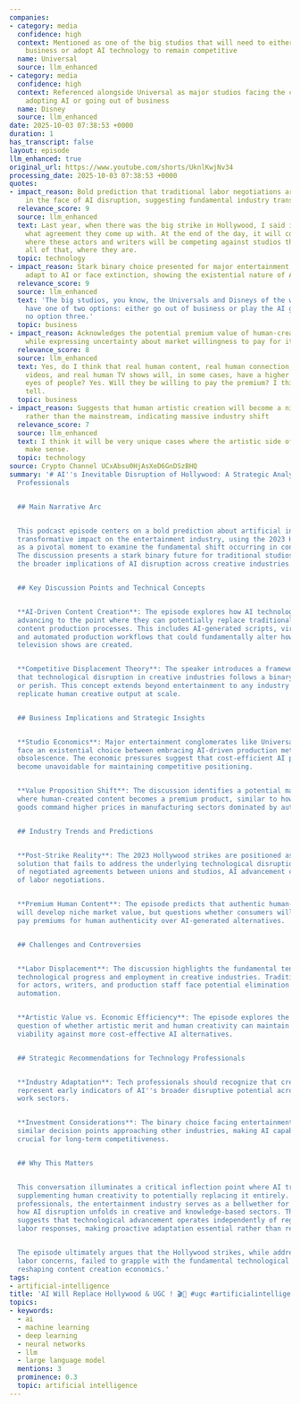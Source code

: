 ```yaml
---
companies:
- category: media
  confidence: high
  context: Mentioned as one of the big studios that will need to either go out of
    business or adopt AI technology to remain competitive
  name: Universal
  source: llm_enhanced
- category: media
  confidence: high
  context: Referenced alongside Universal as major studios facing the choice between
    adopting AI or going out of business
  name: Disney
  source: llm_enhanced
date: 2025-10-03 07:38:53 +0000
duration: 1
has_transcript: false
layout: episode
llm_enhanced: true
original_url: https://www.youtube.com/shorts/UknlKwjNv34
processing_date: 2025-10-03 07:38:53 +0000
quotes:
- impact_reason: Bold prediction that traditional labor negotiations are irrelevant
    in the face of AI disruption, suggesting fundamental industry transformation
  relevance_score: 9
  source: llm_enhanced
  text: Last year, when there was the big strike in Hollywood, I said it doesn't matter
    what agreement they come up with. At the end of the day, it will come to the point
    where these actors and writers will be competing against studios that will do
    all of that, where they are.
  topic: technology
- impact_reason: Stark binary choice presented for major entertainment companies -
    adapt to AI or face extinction, showing the existential nature of AI disruption
  relevance_score: 9
  source: llm_enhanced
  text: 'The big studios, you know, the Universals and Disneys of the world, will
    have one of two options: either go out of business or play the AI game. There''s
    no option three.'
  topic: business
- impact_reason: Acknowledges the potential premium value of human-created content
    while expressing uncertainty about market willingness to pay for it
  relevance_score: 8
  source: llm_enhanced
  text: Yes, do I think that real human content, real human connection, real human
    videos, and real human TV shows will, in some cases, have a higher value in the
    eyes of people? Yes. Will they be willing to pay the premium? I think time will
    tell.
  topic: business
- impact_reason: Suggests that human artistic creation will become a niche market
    rather than the mainstream, indicating massive industry shift
  relevance_score: 7
  source: llm_enhanced
  text: I think it will be very unique cases where the artistic side of things will
    make sense.
  topic: technology
source: Crypto Channel UCxAbsu0HjAsXeD6GnDSzBHQ
summary: '# AI''s Inevitable Disruption of Hollywood: A Strategic Analysis for Tech
  Professionals


  ## Main Narrative Arc


  This podcast episode centers on a bold prediction about artificial intelligence''s
  transformative impact on the entertainment industry, using the 2023 Hollywood strikes
  as a pivotal moment to examine the fundamental shift occurring in content creation.
  The discussion presents a stark binary future for traditional studios and explores
  the broader implications of AI disruption across creative industries.


  ## Key Discussion Points and Technical Concepts


  **AI-Driven Content Creation**: The episode explores how AI technologies are rapidly
  advancing to the point where they can potentially replace traditional human-driven
  content production processes. This includes AI-generated scripts, virtual actors,
  and automated production workflows that could fundamentally alter how movies and
  television shows are created.


  **Competitive Displacement Theory**: The speaker introduces a framework suggesting
  that technological disruption in creative industries follows a binary path - adapt
  or perish. This concept extends beyond entertainment to any industry where AI can
  replicate human creative output at scale.


  ## Business Implications and Strategic Insights


  **Studio Economics**: Major entertainment conglomerates like Universal and Disney
  face an existential choice between embracing AI-driven production methods or facing
  obsolescence. The economic pressures suggest that cost-efficient AI production will
  become unavoidable for maintaining competitive positioning.


  **Value Proposition Shift**: The discussion identifies a potential market segmentation
  where human-created content becomes a premium product, similar to how handcrafted
  goods command higher prices in manufacturing sectors dominated by automation.


  ## Industry Trends and Predictions


  **Post-Strike Reality**: The 2023 Hollywood strikes are positioned as a temporary
  solution that fails to address the underlying technological disruption. Regardless
  of negotiated agreements between unions and studios, AI advancement continues independently
  of labor negotiations.


  **Premium Human Content**: The episode predicts that authentic human-created content
  will develop niche market value, but questions whether consumers will consistently
  pay premiums for human authenticity over AI-generated alternatives.


  ## Challenges and Controversies


  **Labor Displacement**: The discussion highlights the fundamental tension between
  technological progress and employment in creative industries. Traditional roles
  for actors, writers, and production staff face potential elimination through AI
  automation.


  **Artistic Value vs. Economic Efficiency**: The episode explores the philosophical
  question of whether artistic merit and human creativity can maintain commercial
  viability against more cost-effective AI alternatives.


  ## Strategic Recommendations for Technology Professionals


  **Industry Adaptation**: Tech professionals should recognize that creative industries
  represent early indicators of AI''s broader disruptive potential across knowledge
  work sectors.


  **Investment Considerations**: The binary choice facing entertainment studios suggests
  similar decision points approaching other industries, making AI capability development
  crucial for long-term competitiveness.


  ## Why This Matters


  This conversation illuminates a critical inflection point where AI transitions from
  supplementing human creativity to potentially replacing it entirely. For technology
  professionals, the entertainment industry serves as a bellwether for understanding
  how AI disruption unfolds in creative and knowledge-based sectors. The discussion
  suggests that technological advancement operates independently of regulatory or
  labor responses, making proactive adaptation essential rather than reactive negotiation.


  The episode ultimately argues that the Hollywood strikes, while addressing immediate
  labor concerns, failed to grapple with the fundamental technological transformation
  reshaping content creation economics.'
tags:
- artificial-intelligence
title: 'AI Will Replace Hollywood & UGC ! 🎬🤖 #ugc #artificialintelligence #videogeneration'
topics:
- keywords:
  - ai
  - machine learning
  - deep learning
  - neural networks
  - llm
  - large language model
  mentions: 3
  prominence: 0.3
  topic: artificial intelligence
---
```


<!-- Episode automatically generated from analysis data -->
<!-- Processing completed: 2025-10-03 07:38:53 UTC -->

